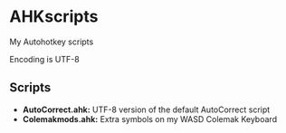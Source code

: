 # AHKscripts
 My Autohotkey scripts

Encoding is UTF-8

## Scripts
- **AutoCorrect.ahk:** UTF-8 version of the default AutoCorrect script
- **Colemakmods.ahk:** Extra symbols on my WASD Colemak Keyboard